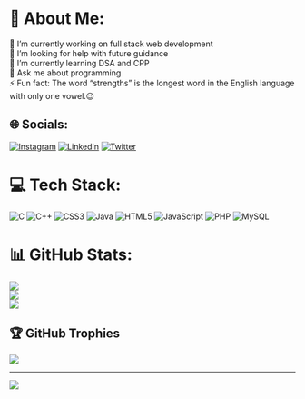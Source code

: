 # 💫 About Me:
🔭 I’m currently working on full stack web development<br>🤝 I’m looking for help with future guidance<br>🌱 I’m currently learning DSA and CPP<br>💬 Ask me about programming<br>⚡ Fun fact: The word “strengths” is the longest word in the English language with only one vowel.😉


## 🌐 Socials:
[![Instagram](https://img.shields.io/badge/Instagram-%23E4405F.svg?logo=Instagram&logoColor=white)](https://instagram.com/rishu__ranjan__) [![LinkedIn](https://img.shields.io/badge/LinkedIn-%230077B5.svg?logo=linkedin&logoColor=white)](https://linkedin.com/in/rishu--ranjan) [![Twitter](https://img.shields.io/badge/Twitter-%231DA1F2.svg?logo=Twitter&logoColor=white)](https://twitter.com/rishu__ranjan__) 

# 💻 Tech Stack:
![C](https://img.shields.io/badge/c-%2300599C.svg?style=for-the-badge&logo=c&logoColor=white) ![C++](https://img.shields.io/badge/c++-%2300599C.svg?style=for-the-badge&logo=c%2B%2B&logoColor=white) ![CSS3](https://img.shields.io/badge/css3-%231572B6.svg?style=for-the-badge&logo=css3&logoColor=white) ![Java](https://img.shields.io/badge/java-%23ED8B00.svg?style=for-the-badge&logo=java&logoColor=white) ![HTML5](https://img.shields.io/badge/html5-%23E34F26.svg?style=for-the-badge&logo=html5&logoColor=white) ![JavaScript](https://img.shields.io/badge/javascript-%23323330.svg?style=for-the-badge&logo=javascript&logoColor=%23F7DF1E) ![PHP](https://img.shields.io/badge/php-%23777BB4.svg?style=for-the-badge&logo=php&logoColor=white) ![MySQL](https://img.shields.io/badge/mysql-%2300f.svg?style=for-the-badge&logo=mysql&logoColor=white)
# 📊 GitHub Stats:
![](https://github-readme-stats.vercel.app/api?username=rishuranjan11&theme=buefy&hide_border=true&include_all_commits=false&count_private=false)<br/>
![](https://github-readme-streak-stats.herokuapp.com/?user=rishuranjan11&theme=buefy&hide_border=true)<br/>
![](https://github-readme-stats.vercel.app/api/top-langs/?username=rishuranjan11&theme=buefy&hide_border=true&include_all_commits=false&count_private=false&layout=compact)

## 🏆 GitHub Trophies
![](https://github-profile-trophy.vercel.app/?username=rishuranjan11&theme=radical&no-frame=true&no-bg=true&margin-w=4)

---
<a href="https://visitcount.itsvg.in">
  <img src="https://visitcount.itsvg.in/api?id=rishuranjan11&label=Profile%20Views&color=0&icon=1&pretty=true" />
</a>

<!-- Proudly created with GPRM ( https://gprm.itsvg.in ) -->

